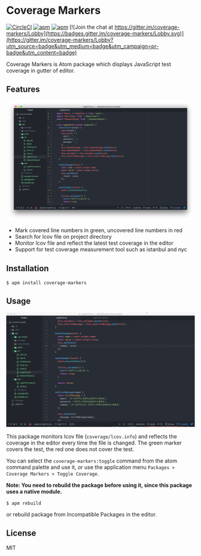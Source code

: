 # Coverage Markers

[![CircleCI](https://img.shields.io/circleci/project/github/kentaro-m/coverage-markers.svg)]()
[![apm](https://img.shields.io/apm/v/coverage-markers.svg)](https://atom.io/packages/coverage-markers)
[![apm](https://img.shields.io/apm/dm/coverage-markers.svg)](https://atom.io/packages/coverage-markers)
[![Join the chat at https://gitter.im/coverage-markers/Lobby](https://badges.gitter.im/coverage-markers/Lobby.svg)](https://gitter.im/coverage-markers/Lobby?utm_source=badge&utm_medium=badge&utm_campaign=pr-badge&utm_content=badge)

Coverage Markers is Atom package which displays JavaScript test coverage in gutter of editor.

## Features
![](./images/demo.png)

* Mark covered line numbers in green, uncovered line numbers in red
* Search for lcov file on project directory
* Monitor lcov file and reflect the latest test coverage in the editor
* Support for test coverage measurement tool such as istanbul and nyc

## Installation
```
$ apm install coverage-markers
```

## Usage
![](./images/usage.gif)

This package monitors lcov file (`coverage/lcov.info`) and reflects the coverage in the editor every time the file is changed. The green marker covers the test, the red one does not cover the test.

You can select the `coverage-markers:toggle` command from the atom command palette and use it, or use the application menu `Packages > Coverage Markers > Toggle Coverage`.

**Note: You need to rebuild the package before using it, since this package uses a native module.**

```
$ apm rebuild
```
or rebuild package from Incompatible Packages in the editor.

## License
MIT
